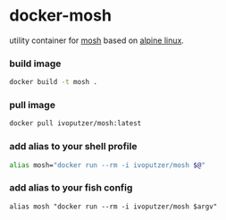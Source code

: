 docker-mosh
===
utility container for [mosh](https://mosh.org/) based on [alpine linux](https://alpinelinux.org/).

### build image
```sh
docker build -t mosh .
```

### pull image
```sh
docker pull ivoputzer/mosh:latest
```

### add alias to your shell profile
```sh
alias mosh="docker run --rm -i ivoputzer/mosh $@"
```

### add alias to your fish config
```fish
alias mosh "docker run --rm -i ivoputzer/mosh $argv"
```
